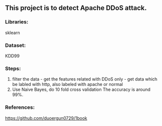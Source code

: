 ## This project is to detect Apache DDoS attack.

### Libraries: 
  sklearn

### Dataset: 
  KDD99

### Steps:
  1. filter the data
    - get the features related with DDoS only
    - get data which be labled with http, also labeled with apache or normal
  2. Use Naive Bayes, do 10 fold cross validation
The accuracy is around 99%.

### References:
https://github.com/duoergun0729/1book

